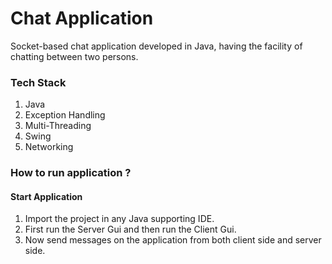 # Chat Application

Socket-based chat application developed in Java, having the facility of chatting between two persons.

### Tech Stack

1. Java
2. Exception Handling
3. Multi-Threading
4. Swing
5. Networking

### How to run application ?
#### Start Application
1. Import the project in any Java supporting IDE.
2. First run the Server Gui and then run the Client Gui.
3. Now send messages on the application from both client side and server side.